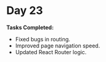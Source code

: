 # Day 23

**Tasks Completed:**
- Fixed bugs in routing.
- Improved page navigation speed.
- Updated React Router logic.
